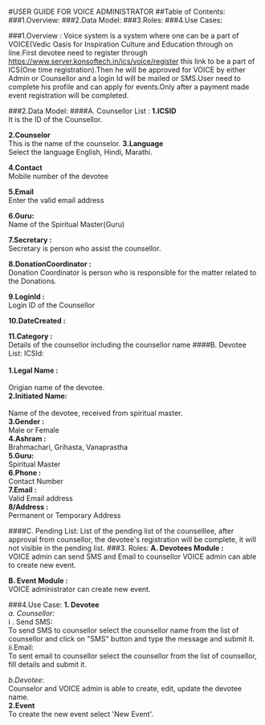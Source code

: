 #USER GUIDE FOR VOICE ADMINISTRATOR
##Table of Contents:
###1.Overview:
###2.Data Model:
###3.Roles:
###4.Use Cases:

###1.Overview :
Voice system is a system where one can be a part of VOICE(Vedic Oasis for Inspiration Culture and Education through on line.First devotee need to register through https://www.server.konsoftech.in/ics/voice/register this link to be a part of ICS(One time registration).Then he will be approved for VOICE by either Admin or Counsellor and a login Id will be mailed or SMS.User need to complete his profile and can apply for events.Only after a payment made event registration 
will be completed.

###2.Data Model:
####A. Counsellor List :
**1.ICSID**
</br>It is the ID of the Counsellor.

**2.Counselor**
</br>This is the name of the counselor.
**3.Language**
</br>Select the language English, Hindi, Marathi.

**4.Contact**
</br>Mobile number of the devotee

**5.Email**
</br>Enter the valid email address

**6.Guru:**
</br>Name of the Spiritual Master(Guru)

**7.Secretary :**
</br>Secretary is person who assist the counsellor.

**8.DonationCoordinator :**
</br>Donation Coordinator is person who is responsible for the matter related to the Donations.

**9.LoginId :**
</br>Login ID of the Counsellor

**10.DateCreated :**

**11.Category :**
</br>Details of the counsellor including the counsellor name
####B. Devotee List:
ICSId:	 
**</br>1.Legal Name :**	 
</br>Origian name of the devotee.
**</br>2.Initiated Name:**	 
</br>Name of the devotee, received from spiritual master.
**</br>3.Gender	 :**
</br>Male or Female
**</br>4.Ashram	 :**
</br>Brahmachari, Grihasta, Vanaprastha
**</br>5.Guru:**
</br>Spiritual Master
**</br>6.Phone	 :**
</br>Contact Number
**</br>7.Email	 :**
</br>Valid Email address
**</br>8/Address :**
</br>Permanent or Temporary Address	 

####C. Pending List:
List of the pending list of the counselllee, after approval from counsellor, the devotee's registration will be complete, it will not visible in the pending list.
###3. Roles: 
**A. Devotees Module :**
</br>VOICE admin can send SMS and Email to counsellor
VOICE admin can able to create new event.

**B. Event Module :**
</br>VOICE administrator can create new event.

###4.Use Case:
**1. Devotee**
</br>	*a. Counsellor:*
</br>		i . Send SMS:
</br>			To send SMS to counsellor select the counsellor name from the 					list of counsellor and click on "SMS" button and type the message and submit it.</br>ii.Email:</br>To sent email to counsellor select the counsellor from the list of counsellor, fill details and submit it.

*b.Devotee*:
</br>Counselor and VOICE admin is able to create, edit, update the devotee name.	
**2.Event**
</br>To create the new event select 'New Event'.